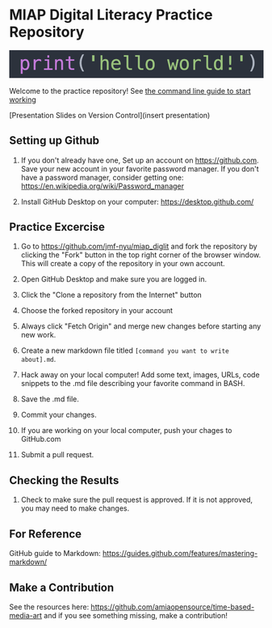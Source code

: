 # MIAP Digital Literacy Practice Repository

![hello world](helloworld.png)

Welcome to the practice repository! 
See [the command line guide to start working](/docs/index.md)

[Presentation Slides on Version Control](insert presentation)

## Setting up Github

1. If you don't already have one, Set up an account on <https://github.com>. Save your new account in your favorite password manager. If you don't have a password manager, consider getting one: <https://en.wikipedia.org/wiki/Password_manager>

2. Install GitHub Desktop on your computer: <https://desktop.github.com/>

## Practice Excercise

1. Go to <https://github.com/jmf-nyu/miap_diglit> and fork the repository by clicking the "Fork" button in the top right corner of the browser window. This will create a copy of the repository in your own account.

2. Open GitHub Desktop and make sure you are logged in.

3. Click the "Clone a repository from the Internet" button

4. Choose the forked repository in your account

5. Always click "Fetch Origin" and merge new changes before starting any new work.

6. Create a new markdown file titled `[command you want to write about].md`. 

7. Hack away on your local computer! Add some text, images, URLs, code snippets to the .md file describing your favorite command in BASH. 

8. Save the .md file.

9. Commit your changes.

10. If you are working on your local computer, push your chages to GitHub.com

11. Submit a pull request.

## Checking the Results

1. Check to make sure the pull request is approved. If it is not approved, you may need to make changes.

## For Reference
GitHub guide to Markdown: <https://guides.github.com/features/mastering-markdown/>

## Make a Contribution
See the resources here: <https://github.com/amiaopensource/time-based-media-art> and if you see something missing, make a contribution!
